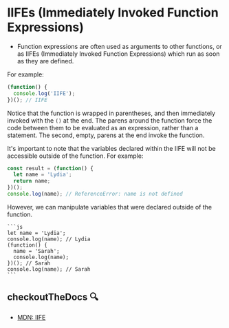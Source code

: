 # IIFEs (Immediately Invoked Function Expressions)

- Function expressions are often used as arguments to other functions, or as IIFEs (Immediately Invoked Function Expressions) which run as soon as they are defined.

For example:
  ```js
  (function() {
    console.log('IIFE');
  })(); // IIFE
  ```
Notice that the function is wrapped in parentheses, and then immediately invoked with the `()` at the end. The parens around the function force the code between them to be evaluated as an expression, rather than a statement.  The second, empty, parens at the end invoke the function.

It's important to note that the variables declared within the IIFE will not be accessible outside of the function. For example:
  ```js
  const result = (function() {
    let name = 'Lydia';
    return name;
  })();
  console.log(name); // ReferenceError: name is not defined
  ```

However, we can manipulate variables that were declared outside of the function.
  
    ```js
    let name = 'Lydia';
    console.log(name); // Lydia
    (function() {
      name = 'Sarah';
      console.log(name);
    })(); // Sarah
    console.log(name); // Sarah
    ```

## checkoutTheDocs 🔍
- [MDN: IIFE](https://developer.mozilla.org/en-US/docs/Glossary/IIFE)